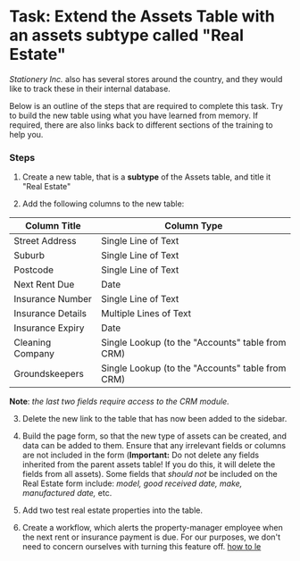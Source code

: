 # **Task:** Extend the Assets Table with an assets subtype called "Real Estate"
*Stationery Inc.* also has several stores around the country, and they would like to track these in their internal database.

Below is an outline of the steps that are required to complete this task. Try to build the new table using what you have learned from memory. If required, there are also links back to different sections of the training to help you.

### Steps
1. Create a new table, that is a **subtype** of the Assets table, and title it "Real Estate"

2. Add the following columns to the new table:

| Column Title | Column Type |
| --- | --- |
| Street Address | Single Line of Text |
| Suburb | Single Line of Text |
| Postcode | Single Line of Text |
| Next Rent Due | Date |
| Insurance Number | Single Line of Text |
| Insurance Details | Multiple Lines of Text |
| Insurance Expiry | Date |
| Cleaning Company | Single Lookup (to the "Accounts" table from CRM) |
| Groundskeepers | Single Lookup (to the "Accounts" table from CRM) |

**Note**: *the last two fields require access to the CRM module.*

3. Delete the new link to the table that has now been added to the sidebar.

4. Build the page form, so that the new type of assets can be created, and data can be added to them. Ensure that any irrelevant fields or columns are not included in the form (**Important:** Do not delete any fields inherited from the parent assets table! If you do this, it will delete the fields from all assets). Some fields that *should not* be included on the Real Estate form include: *model, good received date, make, manufactured date,* etc.

5. Add two test real estate properties into the table.

6. Create a workflow, which alerts the property-manager employee when the next rent or insurance payment is due. For our purposes, we don't need to concern ourselves with turning this feature off. [how to le]()